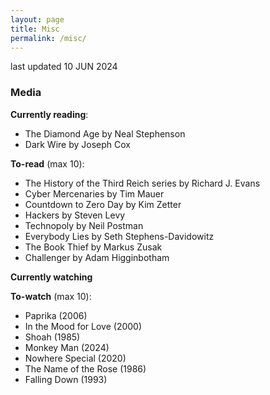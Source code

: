```yaml
---
layout: page
title: Misc
permalink: /misc/
---
```


last updated 10 JUN 2024

### Media
**Currently reading**:
- The Diamond Age by Neal Stephenson
- Dark Wire by Joseph Cox

**To-read** (max 10):
- The History of the Third Reich series by Richard J. Evans
- Cyber Mercenaries by Tim Mauer
- Countdown to Zero Day by Kim Zetter
- Hackers by Steven Levy
- Technopoly by Neil Postman
- Everybody Lies by Seth Stephens-Davidowitz
- The Book Thief by Markus Zusak
- Challenger by Adam Higginbotham

**Currently watching**


**To-watch** (max 10):
- Paprika (2006)
- In the Mood for Love (2000)
- Shoah (1985)
- Monkey Man (2024)
- Nowhere Special (2020)
- The Name of the Rose (1986)
- Falling Down (1993)

